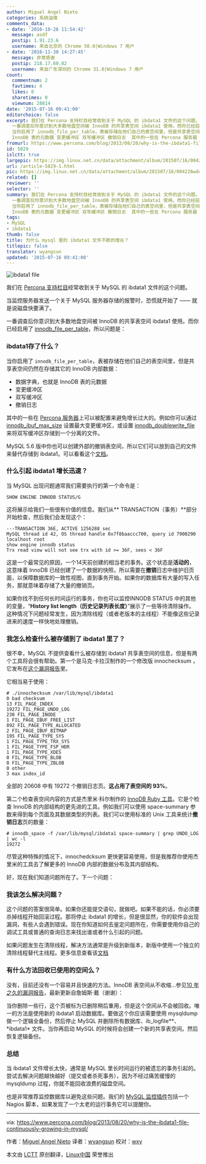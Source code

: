 ```yaml
---
author: Miguel Angel Nieto
categories: 系统运维
comments_data:
- date: '2016-10-26 11:54:42'
  message: asdf
  postip: 1.91.23.6
  username: 来自北京的 Chrome 50.0|Windows 7 用户
- date: '2016-11-30 14:27:45'
  message: 非常感谢
  postip: 218.17.60.82
  username: 来自广东深圳的 Chrome 31.0|Windows 7 用户
count:
  commentnum: 2
  favtimes: 4
  likes: 0
  sharetimes: 0
  viewnum: 28814
date: '2015-07-16 09:41:00'
editorchoice: false
excerpt: 我们在 Percona 支持栏目经常收到关于 MySQL 的 ibdata1 文件的这个问题。 当监控服务器发送一个关于 MySQL 服务器存储的报警时，恐慌就开始了  就是说磁盘快要满了。
  一番调查后你意识到大多数地盘空间被 InnoDB 的共享表空间 ibdata1 使用。而你已经启用了 innodbfileper_table，所以问题是： ibdata1存了什么？
  当你启用了 innodb_file_per_table，表被存储在他们自己的表空间里，但是共享表空间仍然在存储其它的 InnoDB 内部数据：  数据字典，也就是
  InnoDB 表的元数据 变更缓冲区 双写缓冲区 撤销日志  其中的一些在 Percona 服务器
fromurl: https://www.percona.com/blog/2013/08/20/why-is-the-ibdata1-file-continuously-growing-in-mysql/
id: 5829
islctt: true
largepic: https://img.linux.net.cn/data/attachment/album/201507/16/004226wdcda9djbabjzdx4.jpg
url: /article-5829-1.html
pic: https://img.linux.net.cn/data/attachment/album/201507/16/004226wdcda9djbabjzdx4.jpg.thumb.jpg
related: []
reviewer: ''
selector: ''
summary: 我们在 Percona 支持栏目经常收到关于 MySQL 的 ibdata1 文件的这个问题。 当监控服务器发送一个关于 MySQL 服务器存储的报警时，恐慌就开始了  就是说磁盘快要满了。
  一番调查后你意识到大多数地盘空间被 InnoDB 的共享表空间 ibdata1 使用。而你已经启用了 innodbfileper_table，所以问题是： ibdata1存了什么？
  当你启用了 innodb_file_per_table，表被存储在他们自己的表空间里，但是共享表空间仍然在存储其它的 InnoDB 内部数据：  数据字典，也就是
  InnoDB 表的元数据 变更缓冲区 双写缓冲区 撤销日志  其中的一些在 Percona 服务器
tags:
- MySQL
- ibdata1
thumb: false
title: 为什么 mysql 里的 ibdata1 文件不断的增长？
titlepic: false
translator: wyangsun
updated: '2015-07-16 09:41:00'
---
```


![ibdata1 file](/data/attachment/album/201507/16/004226wdcda9djbabjzdx4.jpg)


我们在 [Percona 支持栏目](https://www.percona.com/products/mysql-support)经常收到关于 MySQL 的 ibdata1 文件的这个问题。


当监控服务器发送一个关于 MySQL 服务器存储的报警时，恐慌就开始了 —— 就是说磁盘快要满了。


一番调查后你意识到大多数地盘空间被 InnoDB 的共享表空间 ibdata1 使用。而你已经启用了 [innodb\_file\_per\_table](http://dev.mysql.com/doc/refman/5.5/en/innodb-parameters.html#sysvar_innodb_file_per_table)，所以问题是：


### ibdata1存了什么？


当你启用了 `innodb_file_per_table`，表被存储在他们自己的表空间里，但是共享表空间仍然在存储其它的 InnoDB 内部数据：


* 数据字典，也就是 InnoDB 表的元数据
* 变更缓冲区
* 双写缓冲区
* 撤销日志


其中的一些在 [Percona 服务器](https://www.percona.com/software/percona-server)上可以被配置来避免增长过大的。例如你可以通过 [innodb\_ibuf\_max\_size](https://www.percona.com/doc/percona-server/5.5/scalability/innodb_insert_buffer.html#innodb_ibuf_max_size) 设置最大变更缓冲区，或设置 [innodb\_doublewrite\_file](https://www.percona.com/doc/percona-server/5.5/performance/innodb_doublewrite_path.html?id=percona-server:features:percona_innodb_doublewrite_path#innodb_doublewrite_file) 来将双写缓冲区存储到一个分离的文件。


MySQL 5.6 版中你也可以创建外部的撤销表空间，所以它们可以放到自己的文件来替代存储到 ibdata1。可以看看这个[文档](http://dev.mysql.com/doc/refman/5.6/en/innodb-performance.html#innodb-undo-tablespace)。


### 什么引起 ibdata1 增长迅速？


当 MySQL 出现问题通常我们需要执行的第一个命令是：



```
SHOW ENGINE INNODB STATUS/G

```

这将展示给我们一些很有价值的信息。我们从\*\* TRANSACTION（事务）\*\*部分开始检查，然后我们会发现这个：



```
---TRANSACTION 36E, ACTIVE 1256288 sec
MySQL thread id 42, OS thread handle 0x7f8baaccc700, query id 7900290 localhost root
show engine innodb status
Trx read view will not see trx with id >= 36F, sees < 36F

```

这是一个最常见的原因，一个14天前创建的相当老的事务。这个状态是**活动的**，这意味着 InnoDB 已经创建了一个数据的快照，所以需要在**撤销**日志中维护旧页面，以保障数据库的一致性视图，直到事务开始。如果你的数据库有大量的写入任务，那就意味着存储了大量的撤销页。


如果你找不到任何长时间运行的事务，你也可以监控INNODB STATUS 中的其他的变量，“**History list length（历史记录列表长度）**”展示了一些等待清除操作。这种情况下问题经常发生，因为清除线程（或者老版本的主线程）不能像这些记录进来的速度一样快地处理撤销。


### 我怎么检查什么被存储到了 ibdata1 里了？


很不幸，MySQL 不提供查看什么被存储到 ibdata1 共享表空间的信息，但是有两个工具将会很有帮助。第一个是马克·卡拉汉制作的一个修改版 innochecksum ，它发布在[这个漏洞报告](http://bugs.mysql.com/bug.php?id=57611)里。


它相当易于使用：



```
# ./innochecksum /var/lib/mysql/ibdata1
0 bad checksum
13 FIL_PAGE_INDEX
19272 FIL_PAGE_UNDO_LOG
230 FIL_PAGE_INODE
1 FIL_PAGE_IBUF_FREE_LIST
892 FIL_PAGE_TYPE_ALLOCATED
2 FIL_PAGE_IBUF_BITMAP
195 FIL_PAGE_TYPE_SYS
1 FIL_PAGE_TYPE_TRX_SYS
1 FIL_PAGE_TYPE_FSP_HDR
1 FIL_PAGE_TYPE_XDES
0 FIL_PAGE_TYPE_BLOB
0 FIL_PAGE_TYPE_ZBLOB
0 other
3 max index_id

```

全部的 20608 中有 19272 个撤销日志页。**这占用了表空间的 93%**。


第二个检查表空间内容的方式是杰里米·科尔制作的 [InnoDB Ruby 工具](https://github.com/jeremycole/innodb_ruby)。它是个检查 InnoDB 的内部结构的更先进的工具。例如我们可以使用 space-summary 参数来得到每个页面及其数据类型的列表。我们可以使用标准的 Unix 工具来统计**撤销日志**页的数量：



```
# innodb_space -f /var/lib/mysql/ibdata1 space-summary | grep UNDO_LOG | wc -l
19272

```

尽管这种特殊的情况下，innochedcksum 更快更容易使用，但是我推荐你使用杰里米的工具去了解更多的 InnoDB 内部的数据分布及其内部结构。


好，现在我们知道问题所在了。下一个问题：


### 我该怎么解决问题？


这个问题的答案很简单。如果你还能提交语句，就做吧。如果不能的话，你必须要杀掉线程开始回滚过程。那将停止 ibdata1 的增长，但是很显然，你的软件会出现漏洞，有些人会遇到错误。现在你知道如何去鉴定问题所在，你需要使用你自己的调试工具或普通的查询日志来找出谁或者什么引起的问题。


如果问题发生在清除线程，解决方法通常是升级到新版本，新版中使用一个独立的清除线程替代主线程。更多信息查看该[文档](http://dev.mysql.com/doc/innodb/1.1/en/innodb-improved-purge-scheduling.html)


### 有什么方法回收已使用的空间么？


没有，目前还没有一个容易并且快速的方法。InnoDB 表空间从不收缩...参见[10 年之久的漏洞报告](http://bugs.mysql.com/bug.php?id=1341)，最新更新自詹姆斯·戴（谢谢）：


当你删除一些行，这个页被标为已删除稍后重用，但是这个空间从不会被回收。唯一的方法是使用新的 ibdata1 启动数据库。要做这个你应该需要使用 mysqldump 做一个逻辑全备份，然后停止 MySQL 并删除所有数据库、ib\_logfile\**、*ibdata1\* 文件。当你再启动 MySQL 的时候将会创建一个新的共享表空间。然后恢复逻辑备份。


### 总结


当 ibdata1 文件增长太快，通常是 MySQL 里长时间运行的被遗忘的事务引起的。尝试去解决问题越快越好（提交或者杀死事务），因为不经过痛苦缓慢的 mysqldump 过程，你就不能回收浪费的磁盘空间。


也是非常推荐监控数据库以避免这些问题。我们的 [MySQL 监控插件](https://www.percona.com/software/percona-monitoring-plugins)包括一个 Nagios 脚本，如果发现了一个太老的运行事务它可以提醒你。




---


via: <https://www.percona.com/blog/2013/08/20/why-is-the-ibdata1-file-continuously-growing-in-mysql/>


作者：[Miguel Angel Nieto](https://www.percona.com/blog/author/miguelangelnieto/) 译者：[wyangsun](https://github.com/wyangsun) 校对：[wxy](https://github.com/wxy)


本文由 [LCTT](https://github.com/LCTT/TranslateProject) 原创翻译，[Linux中国](https://linux.cn/) 荣誉推出